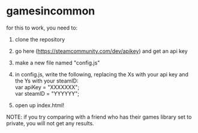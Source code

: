 # gamesincommon

for this to work, you need to:

1) clone the repository

2) go here (https://steamcommunity.com/dev/apikey) and get an api key

3) make a new file named "config.js"

4) in config.js, write the following, replacing the Xs with your api key and the Ys with your steamID:<br>
var apiKey = "XXXXXXX";<br>
var steamID = "YYYYYY";

5) open up index.html!



NOTE: if you try comparing with a friend who has their games library set to private, you will not get any results.
